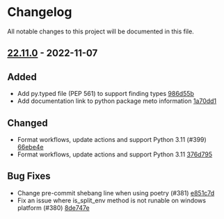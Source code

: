 # Changelog

All notable changes to this project will be documented in this file.

## [22.11.0] - 2022-11-07

## Added
* Add py.typed file (PEP 561) to support finding types [986d55b](https://github.com/greenbone/autohooks/commit/986d55b)
* Add documentation link to python package meto information [1a70dd1](https://github.com/greenbone/autohooks/commit/1a70dd1)

## Changed
* Format workflows, update actions and support Python 3.11 (#399) [66ebe4e](https://github.com/greenbone/autohooks/commit/66ebe4e)
* Format workflows, update actions and support Python 3.11 [376d795](https://github.com/greenbone/autohooks/commit/376d795)

## Bug Fixes
* Change pre-commit shebang line when using poetry (#381) [e851c7d](https://github.com/greenbone/autohooks/commit/e851c7d)
* Fix an issue where is_split_env method is not runable on windows platform (#380) [8de747e](https://github.com/greenbone/autohooks/commit/8de747e)

[22.11.0]: https://github.com/greenbone/autohooks/compare/v22.8.1...22.11.0